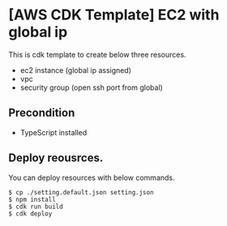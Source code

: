 # [AWS CDK Template] EC2 with global ip

This is cdk template to create below three resources.
- ec2 instance (global ip assigned)
- vpc 
- security group (open ssh port from global)

## Precondition
- TypeScript installed

## Deploy reousrces.
You can deploy resources with below commands.

```
$ cp ./setting.default.json setting.json
$ npm install
$ cdk run build
$ cdk deploy
```
